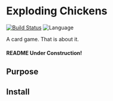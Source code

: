 # Exploding Chickens
[![Build Status](https://travis-ci.org/RAK3RMAN/exploding-chickens.svg?branch=main)](https://travis-ci.org/RAK3RMAN/exploding-chickens)
![Language](https://img.shields.io/badge/language-Node.js-informational.svg?style=flat)

A card game. That is about it.

#### README Under Construction!

## Purpose

## Install